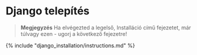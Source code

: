 # Django telepítés

> **Megjegyzés** Ha elvégezted a legelső, Installáció című fejezetet, már túlvagy ezen - ugorj a következő fejezetre!

{% include "django_installation/instructions.md" %}